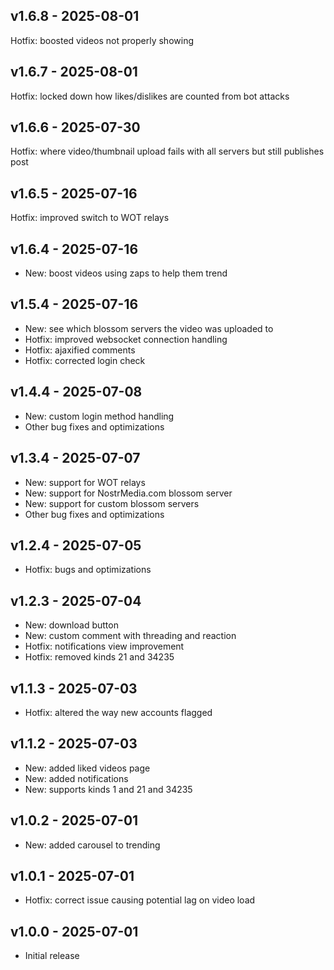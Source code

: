 ## v1.6.8 - 2025-08-01

Hotfix: boosted videos not properly showing

## v1.6.7 - 2025-08-01

Hotfix: locked down how likes/dislikes are counted from bot attacks

## v1.6.6 - 2025-07-30

Hotfix: where video/thumbnail upload fails with all servers but still publishes post

## v1.6.5 - 2025-07-16

Hotfix: improved switch to WOT relays

## v1.6.4 - 2025-07-16

- New: boost videos using zaps to help them trend

## v1.5.4 - 2025-07-16

- New: see which blossom servers the video was uploaded to
- Hotfix: improved websocket connection handling
- Hotfix: ajaxified comments
- Hotfix: corrected login check

## v1.4.4 - 2025-07-08

- New: custom login method handling
- Other bug fixes and optimizations

## v1.3.4 - 2025-07-07

- New: support for WOT relays
- New: support for NostrMedia.com blossom server
- New: support for custom blossom servers
- Other bug fixes and optimizations

## v1.2.4 - 2025-07-05

- Hotfix: bugs and optimizations

## v1.2.3 - 2025-07-04

- New: download button
- New: custom comment with threading and reaction
- Hotfix: notifications view improvement
- Hotfix: removed kinds 21 and 34235

## v1.1.3 - 2025-07-03

- Hotfix: altered the way new accounts flagged

## v1.1.2 - 2025-07-03

- New: added liked videos page
- New: added notifications
- New: supports kinds 1 and 21 and 34235

## v1.0.2 - 2025-07-01

- New: added carousel to trending

## v1.0.1 - 2025-07-01

- Hotfix: correct issue causing potential lag on video load

## v1.0.0 - 2025-07-01

- Initial release